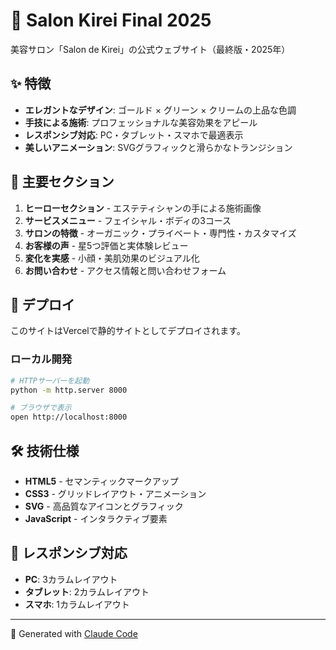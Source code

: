 # 🌿 Salon Kirei Final 2025

美容サロン「Salon de Kirei」の公式ウェブサイト（最終版・2025年）

## ✨ 特徴

- **エレガントなデザイン**: ゴールド × グリーン × クリームの上品な色調
- **手技による施術**: プロフェッショナルな美容効果をアピール
- **レスポンシブ対応**: PC・タブレット・スマホで最適表示
- **美しいアニメーション**: SVGグラフィックと滑らかなトランジション

## 🎯 主要セクション

1. **ヒーローセクション** - エステティシャンの手による施術画像
2. **サービスメニュー** - フェイシャル・ボディの3コース
3. **サロンの特徴** - オーガニック・プライベート・専門性・カスタマイズ
4. **お客様の声** - 星5つ評価と実体験レビュー
5. **変化を実感** - 小顔・美肌効果のビジュアル化
6. **お問い合わせ** - アクセス情報と問い合わせフォーム

## 🚀 デプロイ

このサイトはVercelで静的サイトとしてデプロイされます。

### ローカル開発

```bash
# HTTPサーバーを起動
python -m http.server 8000

# ブラウザで表示
open http://localhost:8000
```

## 🛠 技術仕様

- **HTML5** - セマンティックマークアップ
- **CSS3** - グリッドレイアウト・アニメーション
- **SVG** - 高品質なアイコンとグラフィック
- **JavaScript** - インタラクティブ要素

## 📱 レスポンシブ対応

- **PC**: 3カラムレイアウト
- **タブレット**: 2カラムレイアウト  
- **スマホ**: 1カラムレイアウト

---

🤖 Generated with [Claude Code](https://claude.ai/code)